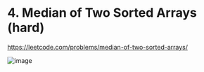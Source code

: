 # 4. Median of Two Sorted Arrays (hard)

https://leetcode.com/problems/median-of-two-sorted-arrays/

![image](https://user-images.githubusercontent.com/11509384/151698821-1a440cc1-297d-4bc2-81a5-f00560e8e75e.png)
